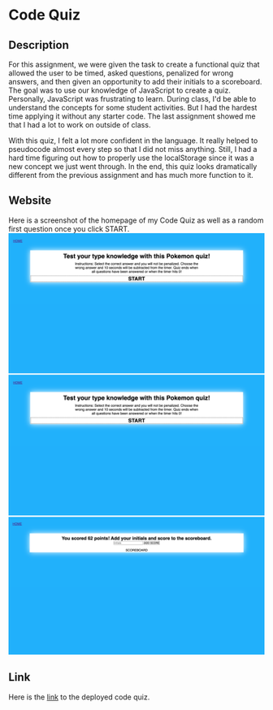 # Code Quiz

## Description
For this assignment, we were given the task to create a functional quiz that allowed the user to be timed, asked questions, penalized for wrong answers, and then given an opportunity to add their initials to a scoreboard. The goal was to use our knowledge of JavaScript to create a quiz. Personally, JavaScript was frustrating to learn. During class, I'd be able to understand the concepts for some student activities. But I had the hardest time applying it without any starter code. The last assignment showed me that I had a lot to work on outside of class.

With this quiz, I felt a lot more confident in the language. It really helped to pseudocode almost every step so that I did not miss anything. Still, I had a hard time figuring out how to properly use the localStorage since it was a new concept we just went through. In the end, this quiz looks dramatically different from the previous assignment and has much more function to it.

## Website
Here is a screenshot of the homepage of my Code Quiz as well as a random first question once you click START.
![screenshot of the initial page of the quiz](images/code-quiz-home.png)
![screenshot of a random first question once you click START](images/code-quiz-home.png)
![screenshot of the end page of the quiz](images/code-quiz-end.png)

## Link
Here is the [link](https://dejesusf.github.io/code-quiz/) to the deployed code quiz.